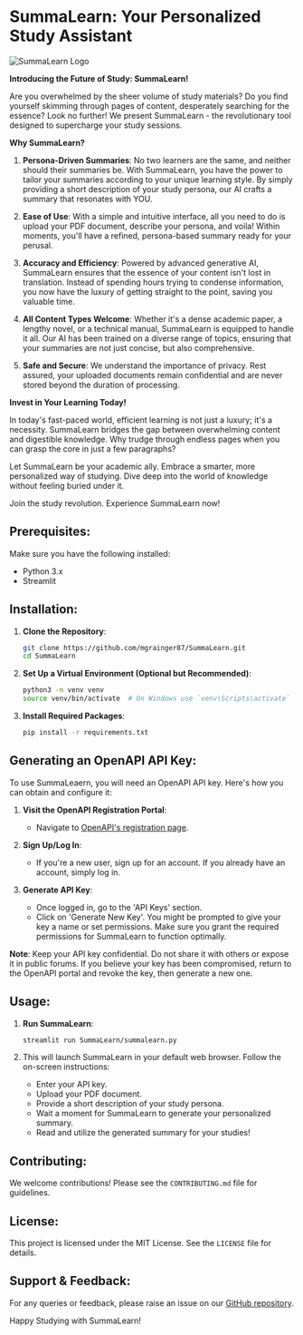 # SummaLearn: Your Personalized Study Assistant

![SummaLearn Logo](path_to_logo.png)  <!-- Replace 'path_to_logo.png' with the actual path to your logo if you have one -->

**Introducing the Future of Study: SummaLearn!**

Are you overwhelmed by the sheer volume of study materials? Do you find yourself skimming through pages of content, desperately searching for the essence? Look no further! We present SummaLearn - the revolutionary tool designed to supercharge your study sessions.

**Why SummaLearn?**

1. **Persona-Driven Summaries**: No two learners are the same, and neither should their summaries be. With SummaLearn, you have the power to tailor your summaries according to your unique learning style. By simply providing a short description of your study persona, our AI crafts a summary that resonates with YOU.

2. **Ease of Use**: With a simple and intuitive interface, all you need to do is upload your PDF document, describe your persona, and voila! Within moments, you'll have a refined, persona-based summary ready for your perusal.

3. **Accuracy and Efficiency**: Powered by advanced generative AI, SummaLearn ensures that the essence of your content isn't lost in translation. Instead of spending hours trying to condense information, you now have the luxury of getting straight to the point, saving you valuable time.

4. **All Content Types Welcome**: Whether it's a dense academic paper, a lengthy novel, or a technical manual, SummaLearn is equipped to handle it all. Our AI has been trained on a diverse range of topics, ensuring that your summaries are not just concise, but also comprehensive.

5. **Safe and Secure**: We understand the importance of privacy. Rest assured, your uploaded documents remain confidential and are never stored beyond the duration of processing.

**Invest in Your Learning Today!**

In today's fast-paced world, efficient learning is not just a luxury; it's a necessity. SummaLearn bridges the gap between overwhelming content and digestible knowledge. Why trudge through endless pages when you can grasp the core in just a few paragraphs? 

Let SummaLearn be your academic ally. Embrace a smarter, more personalized way of studying. Dive deep into the world of knowledge without feeling buried under it.

Join the study revolution. Experience SummaLearn now!

## Prerequisites:

Make sure you have the following installed:
- Python 3.x
- Streamlit

## Installation:

1. **Clone the Repository**:
   ```bash
   git clone https://github.com/mgrainger87/SummaLearn.git
   cd SummaLearn
   ```

2. **Set Up a Virtual Environment (Optional but Recommended)**:
   ```bash
   python3 -m venv venv
   source venv/bin/activate  # On Windows use `venv\Scripts\activate`
   ```

3. **Install Required Packages**:
   ```bash
   pip install -r requirements.txt
   ```
## Generating an OpenAPI API Key:

To use SummaLeaern, you will need an OpenAPI API key. Here's how you can obtain and configure it:

1. **Visit the OpenAPI Registration Portal**:
   - Navigate to [OpenAPI's registration page](https://platform.openai.com/).
   
2. **Sign Up/Log In**:
   - If you're a new user, sign up for an account. If you already have an account, simply log in.

3. **Generate API Key**:
   - Once logged in, go to the 'API Keys' section.
   - Click on 'Generate New Key'. You might be prompted to give your key a name or set permissions. Make sure you grant the required permissions for SummaLearn to function optimally.

**Note**: Keep your API key confidential. Do not share it with others or expose it in public forums. If you believe your key has been compromised, return to the OpenAPI portal and revoke the key, then generate a new one.

## Usage:

1. **Run SummaLearn**:
   ```bash
   streamlit run SummaLearn/summalearn.py
   ```

2. This will launch SummaLearn in your default web browser. Follow the on-screen instructions:
   - Enter your API key.
   - Upload your PDF document.
   - Provide a short description of your study persona.
   - Wait a moment for SummaLearn to generate your personalized summary.
   - Read and utilize the generated summary for your studies!

## Contributing:

We welcome contributions! Please see the `CONTRIBUTING.md` file for guidelines.

## License:

This project is licensed under the MIT License. See the `LICENSE` file for details.

## Support & Feedback:

For any queries or feedback, please raise an issue on our [GitHub repository](https://github.com/mgrainger87/SummaLearn/issues).

Happy Studying with SummaLearn!
